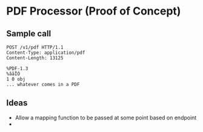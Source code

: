 # PDF Processor (Proof of Concept)

## Sample call

```
POST /v1/pdf HTTP/1.1
Content-Type: application/pdf
Content-Length: 13125

%PDF-1.3
%âãÏÓ
1 0 obj
... whatever comes in a PDF
```

## Ideas
- Allow a mapping function to be passed at some point based on endpoint
-